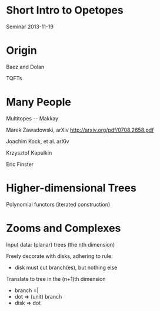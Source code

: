 Short Intro to Opetopes
===============


Seminar 2013-11-19


Origin
======

Baez and Dolan

TQFTs

Many People
===========



Multitopes -- Makkay

Marek Zawadowski, arXiv http://arxiv.org/pdf/0708.2658.pdf

Joachim Kock, et al. arXiv


Krzysztof Kapulkin

Eric Finster

Higher-dimensional Trees
========================

Polynomial functors (iterated construction)



Zooms and Complexes
===================


Input data: (planar) trees (the nth dimension)

Freely decorate with disks, adhering to rule:

 - disk must cut branch(es), but nothing else

Translate to tree in the (n+1)th dimension

 - branch =|
 - dot ⇒ (unit) branch
 - disk ⇒ dot

